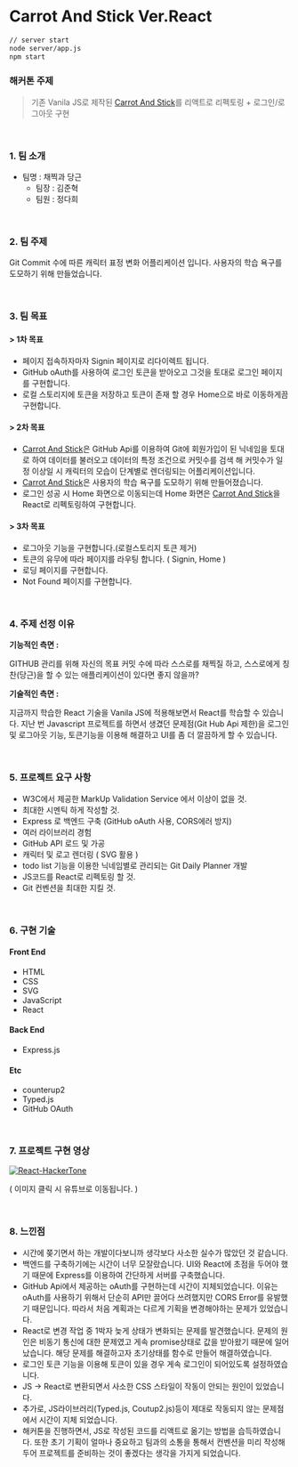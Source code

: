 # Carrot And Stick Ver.React

```bash
// server start
node server/app.js
npm start
```

### 해커톤 주제 

> 기존 Vanila JS로 제작된 [Carrot And Stick](https://github.com/HYEOK999/CarrotAndStick)를 리액트로 리펙토링 + 로그인/로그아웃 구현

<br/>

### 1. 팀 소개 

- 팀명 : 채찍과 당근
  - 팀장 : 김준혁
  - 팀원 : 정다희

<br/>

### 2. 팀 주제

Git Commit 수에 따른 캐릭터 표정 변화 어플리케이션 입니다. 사용자의 학습 욕구를 도모하기 위해 만들었습니다.

<br/>

### 3. 팀 목표

#### > 1차 목표 

- 페이지 접속하자마자 Signin 페이지로 리다이렉트 됩니다.
- GitHub oAuth를 사용하여 로그인 토큰을 받아오고 그것을 토대로 로그인 페이지를 구현합니다.
- 로컬 스토리지에 토큰을 저장하고 토큰이 존재 할 경우 Home으로 바로 이동하게끔 구현합니다.

#### > 2차 목표 

- [Carrot And Stick](https://github.com/HYEOK999/CarrotAndStick)은 GitHub Api를 이용하여 Git에 회원가입이 된 닉네임을 토대로 하여 데이터를 불러오고 데이터의 특정 조건으로 커밋수를 검색 해 커밋수가 일정 이상일 시 캐릭터의 모습이 단계별로 렌더링되는 어플리케이션입니다.
- [Carrot And Stick](https://github.com/HYEOK999/CarrotAndStick)은 사용자의 학습 욕구를 도모하기 위해 만들어졌습니다.
- 로그인 성공 시 Home 화면으로 이동되는데 Home 화면은  [Carrot And Stick](https://github.com/HYEOK999/CarrotAndStick)을 React로 리펙토링하여 구현합니다.

#### > 3차 목표

- 로그아웃 기능을 구현합니다.(로컬스토리지 토큰 제거)
- 토큰의 유무에 따라 페이지를 라우팅 합니다. ( Signin, Home )
- 로딩 페이지를 구현합니다.
- Not Found 페이지를 구현합니다.

<br/>

### 4. 주제 선정 이유

**기능적인 측면 :** 

 GITHUB 관리를 위해 자신의 목표 커밋 수에 따라 스스로를 채찍질 하고, 스스로에게 칭찬(당근)을 할 수 있는 애플리케이션이 있다면 좋지 않을까?

**기술적인 측면 :** 

 지금까지 학습한 React 기술을 Vanila JS에 적용해보면서 React를 학습할 수 있습니다. 지난 번 Javascript 프로젝트를 하면서 생겼던 문제점(Git Hub Api 제한)을 로그인 및 로그아웃 기능, 토큰기능을 이용해 해결하고 UI를 좀 더 깔끔하게 할 수 있습니다.

<br/>

### 5. 프로젝트 요구 사항

- W3C에서 제공한 MarkUp Validation Service 에서 이상이 없을 것.
- 최대한 시멘틱 하게 작성할 것.
- Express 로 백엔드 구축 (GitHub oAuth 사용, CORS에러 방지)
- 여러 라이브러리 경험
- GitHub API 로드 및 가공
- 캐릭터 및 로고 렌더링 ( SVG 활용 )
- todo list 기능을 이용한 닉네임별로 관리되는 Git Daily Planner 개발
- JS코드를 React로 리펙토링 할 것.
- Git 컨벤션을 최대한 지킬 것.

<br/>

### 6. 구현 기술

 #### Front End 

- HTML
- CSS 
- SVG 
- JavaScript
- React

#### Back End 

- Express.js 

#### Etc 

- counterup2 
- Typed.js 
- GitHub OAuth

<br/>

### 7. 프로젝트 구현 영상

[![React-HackerTone](https://user-images.githubusercontent.com/31315644/76196141-0aa72d00-622d-11ea-91a8-33fc3f56efcf.jpeg)](https://youtu.be/MJSOXlgCLko)

( 이미지 클릭 시 유튜브로 이동됩니다. )

<br/>

### 8. 느낀점

- 시간에 쫒기면서 하는 개발이다보니까 생각보다 사소한 실수가 많았던 것 같습니다.
- 백엔드를 구축하기에는 시간이 너무 모잘랐습니다. UI와 React에 초점을 두어야 했기 때문에 Express를 이용하여 간단하게 서버를 구축했습니다.
- GitHub Api에서 제공하는 oAuth를 구현하는데 시간이 지체되었습니다. 이유는 oAuth를 사용하기 위해서 단순히 API만 끌어다 쓰려했지만 CORS Error를 유발했기 때문입니다. 따라서 처음 계획과는 다르게 기획을 변경해야하는 문제가 있었습니다.
- React로 변경 작업 중 1박자 늦게 상태가 변화되는 문제를 발견했습니다. 문제의 원인은 비동기 통신에 대한 문제였고 게속 promise상태로 값을 받아왔기 때문에 일어났습니다. 해당 문제를 해결하고자 초기상태를 함수로 만들어 해결하였습니다.
- 로그인 토큰 기능을 이용해 토큰이 있을 경우 게속 로그인이 되어있도록 설정하였습니다.
- JS -> React로 변환되면서 사소한 CSS 스타일이 작동이 안되는 원인이 있었습니다.
- 추가로, JS라이브러리(Typed.js, Coutup2.js)등이 제대로 작동되지 않는 문제점에서 시간이 지체 되었습니다.
- 해커톤을 진행하면서, JS로 작성된 코드를 리액트로 옮기는 방법을 습득하였습니다. 또한 초기 기획이 얼마나 중요하고 팀과의 소통을 통해서 컨벤션을 미리 작성해두어 프로젝트를 준비하는 것이 좋겠다는 생각을 가지게 되었습니다.

